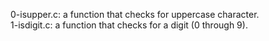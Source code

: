 0-isupper.c: a function that checks for uppercase character.
<br>1-isdigit.c: a function that checks for a digit (0 through 9).
